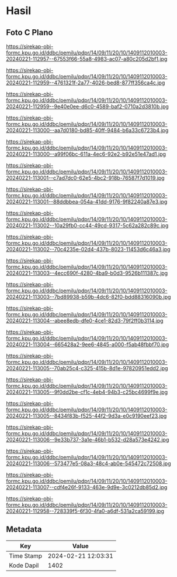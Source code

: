# Hasil

## Foto C Plano

https://sirekap-obj-formc.kpu.go.id/ddbc/pemilu/pdpr/14/09/11/20/10/1409112010003-20240221-112957--67553f66-55a8-4983-ac07-a80c205d2bf1.jpg

https://sirekap-obj-formc.kpu.go.id/ddbc/pemilu/pdpr/14/09/11/20/10/1409112010003-20240221-112959--4761321f-2a77-4026-bed8-877ff356ca4c.jpg

https://sirekap-obj-formc.kpu.go.id/ddbc/pemilu/pdpr/14/09/11/20/10/1409112010003-20240221-112959--9e40e0ee-d6c0-4589-baf2-0710a2d3810b.jpg

https://sirekap-obj-formc.kpu.go.id/ddbc/pemilu/pdpr/14/09/11/20/10/1409112010003-20240221-113000--aa7d0180-bd85-40ff-9484-b6a33c6723b4.jpg

https://sirekap-obj-formc.kpu.go.id/ddbc/pemilu/pdpr/14/09/11/20/10/1409112010003-20240221-113000--a99f06bc-611a-4ec6-92e2-b92e51e47ad1.jpg

https://sirekap-obj-formc.kpu.go.id/ddbc/pemilu/pdpr/14/09/11/20/10/1409112010003-20240221-113001--c7ad7dc0-62e5-4bc2-918b-76587f7d1019.jpg

https://sirekap-obj-formc.kpu.go.id/ddbc/pemilu/pdpr/14/09/11/20/10/1409112010003-20240221-113001--88ddbbea-054a-41dd-9176-9f82240a87e3.jpg

https://sirekap-obj-formc.kpu.go.id/ddbc/pemilu/pdpr/14/09/11/20/10/1409112010003-20240221-113002--10a29fb0-cc44-49cd-9317-5c62a282c89c.jpg

https://sirekap-obj-formc.kpu.go.id/ddbc/pemilu/pdpr/14/09/11/20/10/1409112010003-20240221-113002--70c4235e-02d4-437b-8023-11453d6c46a3.jpg

https://sirekap-obj-formc.kpu.go.id/ddbc/pemilu/pdpr/14/09/11/20/10/1409112010003-20240221-113003--4ecc690f-4280-4ba9-b0d3-9526b111387c.jpg

https://sirekap-obj-formc.kpu.go.id/ddbc/pemilu/pdpr/14/09/11/20/10/1409112010003-20240221-113003--7bd89938-b59b-4dc6-82f0-bdd88316090b.jpg

https://sirekap-obj-formc.kpu.go.id/ddbc/pemilu/pdpr/14/09/11/20/10/1409112010003-20240221-113004--abee8edb-dfe0-4ce1-82d3-79f2ff0b3114.jpg

https://sirekap-obj-formc.kpu.go.id/ddbc/pemilu/pdpr/14/09/11/20/10/1409112010003-20240221-113004--665428a2-9ee6-4845-a000-f5ab48fbbf70.jpg

https://sirekap-obj-formc.kpu.go.id/ddbc/pemilu/pdpr/14/09/11/20/10/1409112010003-20240221-113005--70ab25c4-c325-415b-8d1e-97820951edd2.jpg

https://sirekap-obj-formc.kpu.go.id/ddbc/pemilu/pdpr/14/09/11/20/10/1409112010003-20240221-113005--9f0dd2be-cf1c-4eb4-94b3-c25bc4699f9e.jpg

https://sirekap-obj-formc.kpu.go.id/ddbc/pemilu/pdpr/14/09/11/20/10/1409112010003-20240221-113005--8434f83b-f525-44f2-9d3a-e0c9190eef23.jpg

https://sirekap-obj-formc.kpu.go.id/ddbc/pemilu/pdpr/14/09/11/20/10/1409112010003-20240221-113006--9e33b737-3a1e-46b1-b532-d28a573e4242.jpg

https://sirekap-obj-formc.kpu.go.id/ddbc/pemilu/pdpr/14/09/11/20/10/1409112010003-20240221-113006--573477e5-08a3-48c4-ab0e-545472c72508.jpg

https://sirekap-obj-formc.kpu.go.id/ddbc/pemilu/pdpr/14/09/11/20/10/1409112010003-20240221-113007--cdf4e26f-9133-463e-9d9e-3c0212db85d2.jpg

https://sirekap-obj-formc.kpu.go.id/ddbc/pemilu/pdpr/14/09/11/20/10/1409112010003-20240221-112958--728339f5-6f30-4fa0-a6df-531a2ca59199.jpg


## Metadata

| Key        | Value               |
| ---------- | ------------------- |
| Time Stamp | 2024-02-21 12:03:31 |
| Kode Dapil | 1402                |



